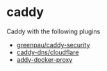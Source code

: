 # caddy
Caddy with the following plugins
* [greenpau/caddy-security](https://github.com/greenpau/caddy-security)
* [caddy-dns/cloudflare](https://github.com/caddy-dns/cloudflare)
* [addy-docker-proxy](https://github.com/lucaslorentz/caddy-docker-proxy)
